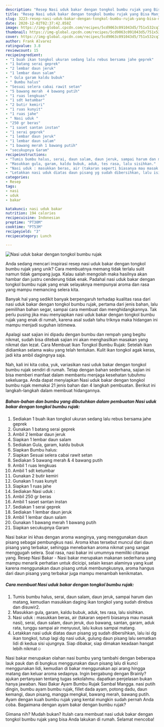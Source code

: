 ```yaml
---
description: "Resep Nasi uduk bakar dengan tongkol bumbu rujak yang Bisa Manjain Lidah"
title: "Resep Nasi uduk bakar dengan tongkol bumbu rujak yang Bisa Manjain Lidah"
slug: 3223-resep-nasi-uduk-bakar-dengan-tongkol-bumbu-rujak-yang-bisa-manjain-lidah
date: 2020-12-02T02:37:42.858Z
image: https://img-global.cpcdn.com/recipes/5cd9063c091043d5/751x532cq70/nasi-uduk-bakar-dengan-tongkol-bumbu-rujak-foto-resep-utama.jpg
thumbnail: https://img-global.cpcdn.com/recipes/5cd9063c091043d5/751x532cq70/nasi-uduk-bakar-dengan-tongkol-bumbu-rujak-foto-resep-utama.jpg
cover: https://img-global.cpcdn.com/recipes/5cd9063c091043d5/751x532cq70/nasi-uduk-bakar-dengan-tongkol-bumbu-rujak-foto-resep-utama.jpg
author: Frank Alvarez
ratingvalue: 3.8
reviewcount: 15
recipeingredient:
- "1 buah ikan tongkol ukuran sedang lalu rebus bersama jahe geprek"
- "1 batang serai geprek"
- "2 lembar daun jeruk"
- "1 lembar daun salam"
- " Gula garam kaldu bubuk"
- " Bumbu halus"
- "Sesuai selera cabai rawit setan"
- "5 bawang merah  4 bawang putih"
- "1 ruas lengkuas"
- "1 sdt ketumbar"
- "2 butir kemiri"
- "1 ruas kunyit"
- "1 ruas jahe"
- " Nasi uduk "
- "250 gr beras"
- "1 saset santan instan"
- "1 serai geprek"
- "1 lembar daun jeruk"
- "1 lembar daun salam"
- "1 bawang merah 1 bawang putih"
- "secukupnya Garam"
recipeinstructions:
- "Tumis bumbu halus, serai, daun salam, daun jeruk, sampai harum dan matang, kemudian masukkan daging ikan tongkol yang sudah direbus dan disuwir2."
- "Masukkan gula, garam, kaldu bubuk, aduk, tes rasa, lalu sisihkan."
- "Nasi uduk : masukkan beras, air (takaran seperti biasanya mau masak nasi), serai, daun salam, daun jeruk, duo bawang, santan, garam, aduk rata, tunggu sampai air menyusut, lalu kukus sampai matang."
- "Letakkan nasi uduk diatas daun pisang yg sudah dibersihkan, lalu isi dg ikan tongkol, tutup lagi dg nasi uduk, gulung daun pisang lalu sematkan lidi di kedua sisi ujungnya. Siap dibakar, siap dimakan keadaan hangat lebih nikmat☺"
categories:
- Resep
tags:
- nasi
- uduk
- bakar

katakunci: nasi uduk bakar 
nutrition: 194 calories
recipecuisine: Indonesian
preptime: "PT30M"
cooktime: "PT53M"
recipeyield: "3"
recipecategory: Lunch

---
```



![Nasi uduk bakar dengan tongkol bumbu rujak](https://img-global.cpcdn.com/recipes/5cd9063c091043d5/751x532cq70/nasi-uduk-bakar-dengan-tongkol-bumbu-rujak-foto-resep-utama.jpg)

Anda sedang mencari inspirasi resep nasi uduk bakar dengan tongkol bumbu rujak yang unik? Cara membuatnya memang tidak terlalu sulit namun tidak gampang juga. Kalau salah mengolah maka hasilnya akan hambar dan justru cenderung tidak enak. Padahal nasi uduk bakar dengan tongkol bumbu rujak yang enak selayaknya mempunyai aroma dan rasa yang mampu memancing selera kita.

Banyak hal yang sedikit banyak berpengaruh terhadap kualitas rasa dari nasi uduk bakar dengan tongkol bumbu rujak, pertama dari jenis bahan, lalu pemilihan bahan segar, sampai cara membuat dan menghidangkannya. Tak perlu pusing jika mau menyiapkan nasi uduk bakar dengan tongkol bumbu rujak yang enak di rumah, karena asal sudah tahu triknya maka hidangan ini mampu menjadi suguhan istimewa.

Apalagi saat sajian ini dipadu dengan bumbu dan rempah yang begitu nikmat, sudah bisa ditebak sajian ini akan menghasilkan masakan yang nikmat dan lezat. Cara Membuat Ikan Tongkol Bumbu Rujak: Setelah ikan didiamkan selama waku yang telah tentukan. Kulit ikan tongkol agak keras, jadi kita ambil dagingnya saja.


Nah, kali ini kita coba, yuk, variasikan nasi uduk bakar dengan tongkol bumbu rujak sendiri di rumah. Tetap dengan bahan sederhana, sajian ini bisa memberi manfaat dalam membantu menjaga kesehatan tubuhmu sekeluarga. Anda dapat menyiapkan Nasi uduk bakar dengan tongkol bumbu rujak memakai 21 jenis bahan dan 4 langkah pembuatan. Berikut ini langkah-langkah dalam membuat hidangannya.

<!--inarticleads1-->

##### Bahan-bahan dan bumbu yang dibutuhkan dalam pembuatan Nasi uduk bakar dengan tongkol bumbu rujak:

1. Sediakan 1 buah ikan tongkol ukuran sedang lalu rebus bersama jahe geprek
1. Gunakan 1 batang serai geprek
1. Ambil 2 lembar daun jeruk
1. Siapkan 1 lembar daun salam
1. Sediakan  Gula, garam, kaldu bubuk
1. Siapkan  Bumbu halus:
1. Siapkan Sesuai selera cabai rawit setan
1. Sediakan 5 bawang merah &amp; 4 bawang putih
1. Ambil 1 ruas lengkuas
1. Ambil 1 sdt ketumbar
1. Gunakan 2 butir kemiri
1. Gunakan 1 ruas kunyit
1. Siapkan 1 ruas jahe
1. Sediakan  Nasi uduk :
1. Ambil 250 gr beras
1. Ambil 1 saset santan instan
1. Sediakan 1 serai geprek
1. Sediakan 1 lembar daun jeruk
1. Ambil 1 lembar daun salam
1. Gunakan 1 bawang merah 1 bawang putih
1. Siapkan secukupnya Garam


Nasi bakar ini khas dengan aroma wanginya, yang menggunakan daun pisang sebagai pembungkus nasi. Aroma khas tersebut muncul dari daun pisang yang terbakar, sehingga menebarkan aroma nikmat yang sangat menggugah selera. Soal rasa, nasi bakar ini umumnya memiliki citarasa yang. Resep Nasi Bakar - Nasi bakar merupakan makanan sederhana yang mampu menarik perhatian untuk dicicipi, selain kesan alaminya yang kuat karena menggunakan daun pisang untuk membungkusnya, aroma hangus dari daun pisang yang terbakar juga mampu menambah kenikmatan. 

<!--inarticleads2-->

##### Cara membuat Nasi uduk bakar dengan tongkol bumbu rujak:

1. Tumis bumbu halus, serai, daun salam, daun jeruk, sampai harum dan matang, kemudian masukkan daging ikan tongkol yang sudah direbus dan disuwir2.
1. Masukkan gula, garam, kaldu bubuk, aduk, tes rasa, lalu sisihkan.
1. Nasi uduk : masukkan beras, air (takaran seperti biasanya mau masak nasi), serai, daun salam, daun jeruk, duo bawang, santan, garam, aduk rata, tunggu sampai air menyusut, lalu kukus sampai matang.
1. Letakkan nasi uduk diatas daun pisang yg sudah dibersihkan, lalu isi dg ikan tongkol, tutup lagi dg nasi uduk, gulung daun pisang lalu sematkan lidi di kedua sisi ujungnya. Siap dibakar, siap dimakan keadaan hangat lebih nikmat☺


Nasi bakar merupakan olahan nasi bumbu yang tambahi dengan beberapa lauk pauk dan di bungkus menggunakan daun pisang lalu di kunci menggunakan lidi, kemudian di bakar menggunakan api arang hingga matang dan keluar aroma sedapnya. Ingin bergabung dengan Brainly? ajukan pertanyaan tentang tugas sekolahmu. dapatkan penjelasan bukan hanya jawaban. Nasi Bakar Ayam Bumbu Rujak Sambal Mangga. nasi putih dingin, bumbu ayam bumbu rujak, fillet dada ayam, potong dadu, daun kemangi, daun pisang, mangga mengkal, bawang merah, bawang putih. Ayam dengan kuah bumbu rujak yang kental mungkin sudah pernah Anda coba. Bagaimana dengan ayam bakar dengan bumbu rujak? 

Gimana nih? Mudah bukan? Itulah cara membuat nasi uduk bakar dengan tongkol bumbu rujak yang bisa Anda lakukan di rumah. Selamat mencoba!

